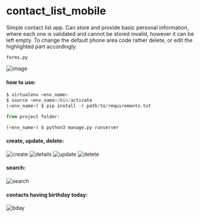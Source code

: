 # contact_list_mobile
Simple contact list app. Can store and provide basic personal information, where each one is validated and cannot be stored invalid, however it can be left empty. To change the default phone area code rather delete, or edit the highlighted part accordingly.

```forms.py```

![image](https://user-images.githubusercontent.com/25802489/205768497-7ef7cac7-5c95-461d-81d4-c26fa0b01f4d.png)

#### how to use:
```python
$ virtualenv <env_name>
$ source <env_name>/bin/activate
(<env_name>) $ pip install -r path/to/requirements.txt

from project folder:

(<env_name>) $ python3 manage.py runserver
```
#### create, update, delete:
![create](https://user-images.githubusercontent.com/25802489/205765317-b76bd9f8-2d66-42ff-b2b7-66867c9fd815.gif)
![details](https://user-images.githubusercontent.com/25802489/205765427-b036c09c-a20a-4d2e-8d96-fb40d831bce6.gif)
![update](https://user-images.githubusercontent.com/25802489/205765963-a278f8b2-77e5-4e78-bb29-1b5a87a2a989.gif)
![delete](https://user-images.githubusercontent.com/25802489/205766138-8d11cc83-de1a-416b-b2c2-22d674bfbc8f.gif)
#### search:
![search](https://user-images.githubusercontent.com/25802489/205766378-ec1bd7a1-b7b1-4bbf-8937-a14af07149db.gif)
#### contacts having birthday today:
![bday](https://user-images.githubusercontent.com/25802489/205766796-517e7625-c805-4346-9e5f-2e6c36a7e1c3.jpg)
